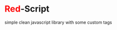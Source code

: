 <h1><span style="color:red">Red</span>-Script</h1>

 simple clean javascript library with some custom tags
